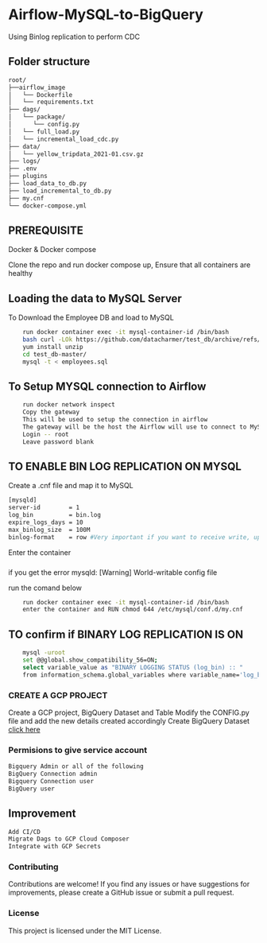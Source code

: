 # Airflow-MySQL-to-BigQuery
 Using Binlog replication to perform CDC


## Folder structure
```bash
root/
├──airflow_image
│   └── Dockerfile
│   └── requirements.txt
├── dags/
│   └── package/
│      └── config.py
│   └── full_load.py
│   └── incremental_load_cdc.py
├── data/
│   └── yellow_tripdata_2021-01.csv.gz
├── logs/
├── .env
├── plugins
├── load_data_to_db.py
├── load_incremental_to_db.py
├── my.cnf
└── docker-compose.yml
```
## PREREQUISITE 

Docker & Docker compose 

Clone the repo and run docker compose up, Ensure that all containers are healthy

## Loading the data to MySQL Server 

To Download the Employee DB and load to MySQL
```bash 
    run docker container exec -it mysql-container-id /bin/bash 
    bash curl -LOk https://github.com/datacharmer/test_db/archive/refs/heads/master.zip
    yum install unzip 
    cd test_db-master/
    mysql -t < employees.sql

```

## To Setup MYSQL connection to Airflow 

```bash
    run docker network inspect 
    Copy the gateway  
    This will be used to setup the connection in airflow 
    The gateway will be the host the Airflow will use to connect to MySQL 
    Login -- root
    Leave password blank 
```


## TO ENABLE BIN LOG REPLICATION ON MYSQL 

Create a .cnf file and map it to MySQL 

```bash
[mysqld]
server-id		 = 1
log_bin			 = bin.log
expire_logs_days = 10
max_binlog_size  = 100M
binlog-format    = row #Very important if you want to receive write, update and delete row events
```

Enter the container 

### 
if you get the error mysqld: [Warning] World-writable config file 

run the comand below 

```bash
    run docker container exec -it mysql-container-id /bin/bash
    enter the container and RUN chmod 644 /etc/mysql/conf.d/my.cnf


```
## TO confirm if BINARY LOG REPLICATION IS ON 
```bash 
    mysql -uroot
    set @@global.show_compatibility_56=ON; 
    select variable_value as "BINARY LOGGING STATUS (log_bin) :: " 
    from information_schema.global_variables where variable_name='log_bin';
```

### CREATE A GCP PROJECT 

Create a GCP project, BigQuery Dataset and Table 
Modify the CONFIG.py file and add the new details created accordingly 
Create BigQuery Dataset [click here](https://cloud.google.com/bigquery/docs/datasets)

### Permisions to give service account 

```bash
Bigquery Admin or all of the following 
BigQuery Connection admin
Bigquery Connection user
BigQuery user
```
## Improvement 
```bash
Add CI/CD 
Migrate Dags to GCP Cloud Composer
Integrate with GCP Secrets

```

### Contributing
Contributions are welcome! If you find any issues or have suggestions for improvements, please create a GitHub issue or submit a pull request.

### License
This project is licensed under the MIT License.


